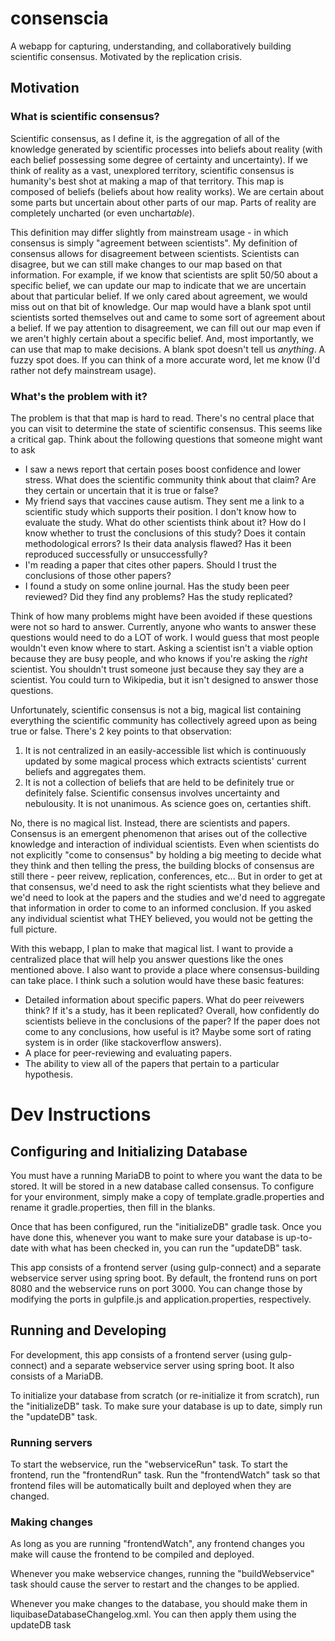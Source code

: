 # consenscia
A webapp for capturing, understanding, and collaboratively building scientific consensus. Motivated by the replication crisis.

## Motivation
### What is scientific consensus?
Scientific consensus, as I define it, is the aggregation of all of the knowledge generated by scientific processes into beliefs about reality (with each belief possessing some degree of certainty and uncertainty). If we think of reality as a vast, unexplored territory, scientific consensus is humanity's best shot at making a map of that territory. This map is composed of beliefs (beliefs about how reality works). We are certain about some parts but uncertain about other parts of our map. Parts of reality are completely uncharted (or even unchart*able*). 

This definition may differ slightly from mainstream usage - in which consensus is simply "agreement between scientists". My definition of consensus allows for disagreement between scientists. Scientists can disagree, but we can still make changes to our map based on that information. For example, if we know that scientists are split 50/50 about a specific belief, we can update our map to indicate that we are uncertain about that particular belief. If we only cared about agreement, we would miss out on that bit of knowledge. Our map would have a blank spot until scientists sorted themselves out and came to some sort of agreement about a belief. If we pay attention to disagreement, we can fill out our map even if we aren't highly certain about a specific belief. And, most importantly, we can use that map to make decisions. A blank spot doesn't tell us *anything*. A fuzzy spot does. If you can think of a more accurate word, let me know (I'd rather not defy mainstream usage).

### What's the problem with it?
The problem is that that map is hard to read. There's no central place that you can visit to determine the state of scientific consensus. This seems like a critical gap. Think about the following questions that someone might want to ask
  * I saw a news report that certain poses boost confidence and lower stress. What does the scientific community think about that claim? Are they certain or uncertain that it is true or false?
  * My friend says that vaccines cause autism. They sent me a link to a scientific study which supports their position. I don't know how to evaluate the study. What do other scientists think about it? How do I know whether to trust the conclusions of this study? Does it contain methodological errors? Is their data analysis flawed? Has it been reproduced successfully or unsuccessfully?
  * I'm reading a paper that cites other papers. Should I trust the conclusions of those other papers?
  * I found a study on some online journal. Has the study been peer reviewed? Did they find any problems? Has the study replicated?
  
Think of how many problems might have been avoided if these questions were not so hard to answer. Currently, anyone who wants to answer these questions would need to do a LOT of work. I would guess that most people wouldn't even know where to start. Asking a scientist isn't a viable option because they are busy people, and who knows if you're asking the *right* scientist. You shouldn't trust someone just because they say they are a scientist. You could turn to Wikipedia, but it isn't designed to answer those questions.
  
Unfortunately, scientific consensus is not a big, magical list containing everything the scientific community has collectively agreed upon as being true or false. There's 2 key points to that observation:
1. It is not centralized in an easily-accessible list which is continuously updated by some magical process which extracts scientists' current beliefs and aggregates them.
2. It is not a collection of beliefs that are held to be definitely true or definitely false. Scientific consensus involves uncertainty and nebulousity. It is not unanimous. As science goes on, certanties shift.

No, there is no magical list. Instead, there are scientists and papers. Consensus is an emergent phenomenon that arises out of the collective knowledge and interaction of individual scientists. Even when scientists do not explicitly "come to consensus" by holding a big meeting to decide what they think and then telling the press, the building blocks of consensus are still there - peer reivew, replication, conferences, etc... But in order to get at that consensus, we'd need to ask the right scientists what they believe and we'd need to look at the papers and the studies and we'd need to aggregate that information in order to come to an informed conclusion. If you asked any individual scientist what THEY believed, you would not be getting the full picture.

With this webapp, I plan to make that magical list. I want to provide a centralized place that will help you answer questions like the ones mentioned above. I also want to provide a place where consensus-building can take place. I think such a solution would have these basic features:
 * Detailed information about specific papers. What do peer reivewers think? If it's a study, has it been replicated? Overall, how confidently do scientists believe in the conclusions of the paper? If the paper does not come to any conclusions, how useful is it? Maybe some sort of rating system is in order (like stackoverflow answers).
 * A place for peer-reviewing and evaluating papers.
 * The ability to view all of the papers that pertain to a particular hypothesis.
 
# Dev Instructions
## Configuring and Initializing Database
You must have a running MariaDB to point to where you want the data to be stored. It will be stored in a new database
called consensus. To configure for your environment, simply
make a copy of template.gradle.properties and rename it gradle.properties, then fill in the blanks.

Once that has been configured, run the "initializeDB" gradle task. Once you have done this, whenever you want
to make sure your database is up-to-date with what has been checked in, you can run the "updateDB" task.

This app consists of a frontend server (using gulp-connect) and a separate webservice server using
spring boot. By default, the frontend runs on port 8080 and the webservice runs on port 3000. You can change those
by modifying the ports in gulpfile.js and application.properties, respectively.

## Running and Developing
For development, this app consists of a frontend server (using gulp-connect) and a separate webservice server using
spring boot. It also consists of a MariaDB.

To initialize your database from scratch (or re-initialize it from scratch), run the "initializeDB" task. 
To make sure your database is up to date, simply run the "updateDB" task.

### Running servers
To start the webservice, run the "webserviceRun" task.
To start the frontend, run the "frontendRun" task.
Run the "frontendWatch" task so that frontend files will be automatically built and deployed when they are changed.

### Making changes
As long as you are running "frontendWatch", any frontend changes you make will cause the frontend to be compiled
and deployed.

Whenever you make webservice changes, running the "buildWebservice" task should cause the server to restart and the
changes to be applied.

Whenever you make changes to the database, you should make them in liquibaseDatabaseChangelog.xml. You can then apply 
them using the updateDB task

